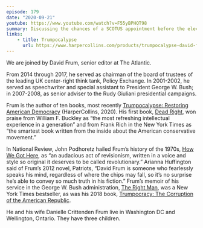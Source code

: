```yaml
---
episode: 179
date: "2020-09-21"
youtube: https://www.youtube.com/watch?v=F55yBPHQT98
summary: Discussing the chances of a SCOTUS appointment before the election
links:
    - title: Trumpocalypse
      url: https://www.harpercollins.com/products/trumpocalypse-david-frum?variant=32116410613794
---
```

We are joined by David Frum, senior editor at The Atlantic.

From 2014 through 2017, he served as chairman of the board of trustees of the leading UK center-right think tank, Policy Exchange. In 2001-2002, he served as
speechwriter and special assistant to President George W. Bush; in 2007-2008, as senior adviser to the Rudy Giuliani presidential campaigns.

Frum is the author of ten books, most recently [Trumpocalypse: Restoring American Democracy][book1] (HarperCollins, 2020). His first book, [Dead Right][book2], won praise from William F. Buckley as “the most refreshing intellectual experience in a generation” and from Frank Rich in the New York Times as “the smartest book written from the inside about the American conservative movement.” 

In National Review, John Podhoretz hailed Frum’s history of the 1970s, [How We Got Here][book3], as “an audacious act of revisionism, written in a voice and style so original it deserves to be called revolutionary.” Arianna Huffington said of Frum’s 2012 novel, Patriots, “David Frum is someone who fearlessly speaks his mind, regardless of where the chips may fall, so it’s no surprise he’s able to convey so much truth in his fiction.” Frum’s memoir of his service in the George W. Bush administration, [The Right Man][book4], was a New York Times bestseller, as was his 2018 book, [Trumpocracy: The Corruption of the American Republic][book5].

He and his wife Danielle Crittenden Frum live in Washington DC and Wellington, Ontario. They have three children.

[book1]: https://www.harpercollins.com/products/trumpocalypse-david-frum?variant=32116410613794
[book2]: https://www.basicbooks.com/titles/david-frum/dead-right/9780465098255
[book3]: https://www.manhattan-institute.org/howwegothere
[book4]: https://www.penguinrandomhouse.com/books/56813/the-right-man-by-david-frum
[book5]: https://www.harpercollins.com/products/trumpocracy-david-frum?variant=32206394064930
